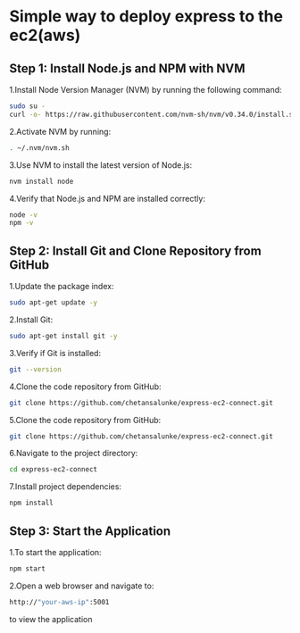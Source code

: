 # Simple way to deploy express to the ec2(aws)
## Step 1: Install Node.js and NPM with NVM

1.Install Node Version Manager (NVM) by running the following command:

```bash
sudo su -
curl -o- https://raw.githubusercontent.com/nvm-sh/nvm/v0.34.0/install.sh | bash

```



2.Activate NVM by running:
```bash
. ~/.nvm/nvm.sh
```

3.Use NVM to install the latest version of Node.js:
```bash
nvm install node
```

4.Verify that Node.js and NPM are installed correctly:
```bash
node -v
npm -v
```

## Step 2: Install Git and Clone Repository from GitHub

1.Update the package index:

```bash
sudo apt-get update -y
```

2.Install Git:
```bash
sudo apt-get install git -y
```

3.Verify if Git is installed:
```bash
git --version
```
4.Clone the code repository from GitHub:
```bash
git clone https://github.com/chetansalunke/express-ec2-connect.git
```
5.Clone the code repository from GitHub:
```bash
git clone https://github.com/chetansalunke/express-ec2-connect.git
```
6.Navigate to the project directory:
```bash
cd express-ec2-connect
```
7.Install project dependencies:
```bash
npm install
```


## Step 3: Start the Application

1.To start the application:

```bash
npm start
```

2.Open a web browser and navigate to:
```bash
http://"your-aws-ip":5001
```
to view the application
